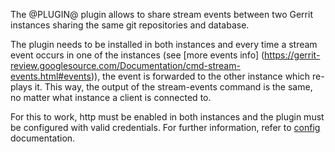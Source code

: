 The @PLUGIN@ plugin allows to share stream events between two Gerrit instances
sharing the same git repositories and database.

The plugin needs to be installed in both instances and every time a stream event occurs in
one of the instances (see [more events info]
(https://gerrit-review.googlesource.com/Documentation/cmd-stream-events.html#events)),
the event is forwarded to the other instance which re-plays it. This way, the output
of the stream-events command is the same, no matter what instance a client is
connected to.

For this to work, http must be enabled in both instances and the plugin
must be configured with valid credentials. For further information, refer to
[config](config.html) documentation.
